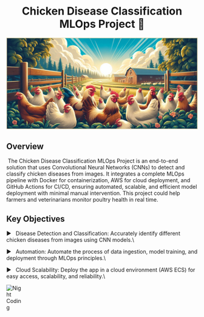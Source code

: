 <h1 align="center">Chicken Disease Classification MLOps Project 🐔</h1>

<p align="center">
  <img src="https://github.com/JSaez97/JSaez97/blob/assets/chicken_disease_banner.png" alt="Javier_Saez_Banner">
</p>

<h2 align="left">Overview</h2>

&nbsp;The Chicken Disease Classification MLOps Project is an end-to-end solution that uses Convolutional Neural Networks (CNNs) to detect and classify chicken diseases from images. It integrates a complete MLOps pipeline with Docker for containerization, AWS for cloud deployment, and GitHub Actions for CI/CD, ensuring automated, scalable, and efficient model deployment with minimal manual intervention. This project could help farmers and veterinarians monitor poultry health in real time.

<h2 align="left">Key Objectives</h2>

▶️  &nbsp;Disease Detection and Classification: Accurately identify different chicken diseases from images using CNN models.\

▶️  &nbsp;Automation: Automate the process of data ingestion, model training, and deployment through MLOps principles.\

▶️  &nbsp;Cloud Scalability: Deploy the app in a cloud environment (AWS ECS) for easy access, scalability, and reliability.\

<img alt="Night Coding" src="./assets/Hand%20Wave.gif" width='40' align="left"/><h2></h2>
